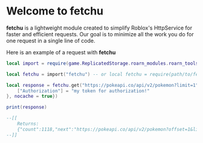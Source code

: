 # Welcome to fetchu

**fetchu** is a lightweight module created to simplify Roblox's HttpService for faster and efficient requests. Our goal is to minimize all the work you do for one request in a single line of code.

Here is an example of a request with **fetchu**

```lua
local import = require(game.ReplicatedStorage.roarn_modules.roarn_tools)

local fetchu = import("fetchu") -- or local fetchu = require(path/to/fetchu)

local response = fetchu.get("https://pokeapi.co/api/v2/pokemon?limit=1", {headers = {
	["Authorization"] = "my token for authorization!"
}, nocache = true})

print(response)

--[[
    Returns:
    {"count":1118,"next":"https://pokeapi.co/api/v2/pokemon?offset=1&limit=1","previous":null,"name":"bulbasaur","url":"https://pokeapi.co/api/v2/pokemon/1/"}
--]]

```
